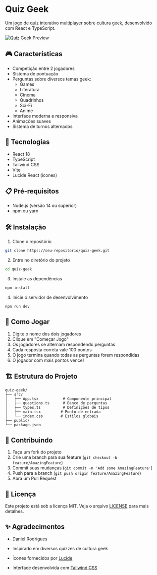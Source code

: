 # Quiz Geek

Um jogo de quiz interativo multiplayer sobre cultura geek, desenvolvido com React e TypeScript.

![Quiz Geek Preview](https://images.unsplash.com/photo-1511512578047-dfb367046420?auto=format&fit=crop&q=80&w=1000)

## 🎮 Características

- Competição entre 2 jogadores
- Sistema de pontuação
- Perguntas sobre diversos temas geek:
  - Games
  - Literatura
  - Cinema
  - Quadrinhos
  - Sci-Fi
  - Anime
- Interface moderna e responsiva
- Animações suaves
- Sistema de turnos alternados

## 🚀 Tecnologias

- React 18
- TypeScript
- Tailwind CSS
- Vite
- Lucide React (ícones)

## 📋 Pré-requisitos

- Node.js (versão 14 ou superior)
- npm ou yarn

## 🛠️ Instalação

1. Clone o repositório
```bash
git clone https://seu-repositorio/quiz-geek.git
```

2. Entre no diretório do projeto
```bash
cd quiz-geek
```

3. Instale as dependências
```bash
npm install
```

4. Inicie o servidor de desenvolvimento
```bash
npm run dev
```

## 🎯 Como Jogar

1. Digite o nome dos dois jogadores
2. Clique em "Começar Jogo"
3. Os jogadores se alternam respondendo perguntas
4. Cada resposta correta vale 100 pontos
5. O jogo termina quando todas as perguntas forem respondidas
6. O jogador com mais pontos vence!

## 🏗️ Estrutura do Projeto

```
quiz-geek/
├── src/
│   ├── App.tsx           # Componente principal
│   ├── questions.ts      # Banco de perguntas
│   ├── types.ts          # Definições de tipos
│   ├── main.tsx         # Ponto de entrada
│   └── index.css        # Estilos globais
├── public/
└── package.json
```

## 🤝 Contribuindo

1. Faça um fork do projeto
2. Crie uma branch para sua feature (`git checkout -b feature/AmazingFeature`)
3. Commit suas mudanças (`git commit -m 'Add some AmazingFeature'`)
4. Push para a branch (`git push origin feature/AmazingFeature`)
5. Abra um Pull Request

## 📝 Licença

Este projeto está sob a licença MIT. Veja o arquivo [LICENSE](LICENSE) para mais detalhes.

## ✨ Agradecimentos
- Daniel Rodrigues 

- Inspirado em diversos quizzes de cultura geek
- Ícones fornecidos por [Lucide](https://lucide.dev)
- Interface desenvolvida com [Tailwind CSS](https://tailwindcss.com)

